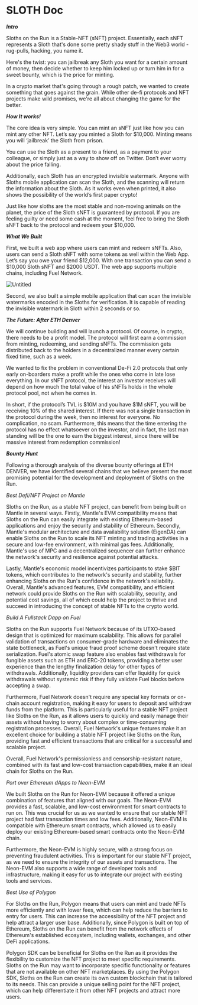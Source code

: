 # SLOTH Doc

***Intro***

Sloths on the Run is a Stable-NFT (sNFT) project. Essentially, each sNFT represents a Sloth that's done some pretty shady stuff in the Web3 world - rug-pulls, hacking, you name it.

Here's the twist: you can jailbreak any Sloth you want for a certain amount of money, then decide whether to keep him locked up or turn him in for a sweet bounty, which is the price for minting. 

In a crypto market that's going through a rough patch, we wanted to create something that goes against the grain. While other de-fi protocols and NFT projects make wild promises, we're all about changing the game for the better.

*****************How It works!***************** 

The core idea is very simple. You can mint an sNFT just like how you can mint any other NFT. Let’s say you minted a Sloth for $10,000. Minting means you will ‘jailbreak’ the Sloth from prison.

You can use the Sloth as a present to a friend, as a payment to your colleague, or simply just as a way to show off on Twitter. Don’t ever worry about the price falling. 

Additionally, each Sloth has an encrypted invisible watermark. Anyone with Sloths mobile application can scan the Sloth, and the scanning will return the information about the Sloth. As it works even when printed, it also shows the possibility of the world’s first paper crypto! 

Just like how sloths are the most stable and non-moving animals on the planet, the price of the Sloth sNFT is guaranteed by protocol. If you are feeling guilty or need some cash at the moment, feel free to bring the Sloth sNFT back to the protocol and redeem your $10,000. 

***What We Built***

First, we built a web app where users can mint and redeem sNFTs. Also, users can send a Sloth sNFT with some tokens as well within the Web App. Let’s say you owe your friend $12,000. With one transaction you can send a $10,000 Sloth sNFT and $2000 USDT. The web app supports multiple chains, including Fuel Network. 

![Untitled](https://user-images.githubusercontent.com/63653067/222956631-8752d7d5-3a74-4132-be6e-b275f995e662.png)

<Development Structure>

Second, we also built a simple mobile application that can scan the invisible watermarks encoded in the Sloths for verification. It is capable of reading the invisible watermark in Sloth within 2 seconds or so. 

***The Future: After ETH Denver***

We will continue building and will launch a protocol. Of course, in crypto, there needs to be a profit model. The protocol will first earn a commission from minting, redeeming, and sending sNFTs. The commission gets distributed back to the holders in a decentralized manner every certain fixed time, such as a week. 

We wanted to fix the problem in conventional De-Fi 2.0 protocols that only early on-boarders make a profit while the ones who come in late lose everything. In our sNFT protocol, the interest an investor receives will depend on how much the total value of his sNFTs holds in the whole protocol pool, not when he comes in. 

In short, if the protocol’s TVL is $10M and you have $1M sNFT, you will be receiving 10% of the shared interest. If there was not a single transaction in the protocol during the week, then no interest for everyone. No complication, no scam. Furthermore, this means that the time entering the protocol has no effect whatsoever on the investor, and in fact, the last man standing will be the one to earn the biggest interest, since there will be massive interest from redemption commission! 

***Bounty Hunt*** 

Following a thorough analysis of the diverse bounty offerings at ETH DENVER, we have identified several chains that we believe present the most promising potential for the development and deployment of Sloths on the Run.

*Best Defi/NFT Project on Mantle* 

Sloths on the Run, as a stable NFT project, can benefit from being built on Mantle in several ways. Firstly, Mantle's EVM compatibility means that Sloths on the Run can easily integrate with existing Ethereum-based applications and enjoy the security and stability of Ethereum. Secondly, Mantle's modular architecture and data availability solution (EigenDA) can enable Sloths on the Run to scale its NFT minting and trading activities in a secure and low-fee environment, with minimal gas fees. Additionally, Mantle's use of MPC and a decentralized sequencer can further enhance the network's security and resilience against potential attacks. 

Lastly, Mantle's economic model incentivizes participants to stake $BIT tokens, which contributes to the network's security and stability, further enhancing Sloths on the Run's confidence in the network's reliability. Overall, Mantle's advanced features, EVM compatibility, and efficient network could provide Sloths on the Run with scalability, security, and potential cost savings, all of which could help the project to thrive and succeed in introducing the concept of stable NFTs to the crypto world. 

*Build A Fullstack Dapp on Fuel* 

Sloths on the Run supports Fuel Network because of its UTXO-based design that is optimized for maximum scalability. This allows for parallel validation of transactions on consumer-grade hardware and eliminates the state bottleneck, as Fuel's unique fraud proof scheme doesn't require state serialization. Fuel's atomic swap feature also enables fast withdrawals for fungible assets such as ETH and ERC-20 tokens, providing a better user experience than the lengthy finalization delay for other types of withdrawals. Additionally, liquidity providers can offer liquidity for quick withdrawals without systemic risk if they fully validate Fuel blocks before accepting a swap.

Furthermore, Fuel Network doesn't require any special key formats or on-chain account registration, making it easy for users to deposit and withdraw funds from the platform. This is particularly useful for a stable NFT project like Sloths on the Run, as it allows users to quickly and easily manage their assets without having to worry about complex or time-consuming registration processes. Overall, Fuel Network's unique features make it an excellent choice for building a stable NFT project like Sloths on the Run, providing fast and efficient transactions that are critical for a successful and scalable project.

Overall, Fuel Network's permissionless and censorship-resistant nature, combined with its fast and low-cost transaction capabilities, make it an ideal chain for Sloths on the Run.

*Port over Ethereum dApps to Neon-EVM*

We built Sloths on the Run for Neon-EVM because it offered a unique combination of features that aligned with our goals. The Neon-EVM provides a fast, scalable, and low-cost environment for smart contracts to run on. This was crucial for us as we wanted to ensure that our stable NFT project had fast transaction times and low fees. Additionally, Neon-EVM is compatible with Ethereum smart contracts, which allowed us to easily deploy our existing Ethereum-based smart contracts onto the Neon-EVM chain. 

Furthermore, the Neon-EVM is highly secure, with a strong focus on preventing fraudulent activities. This is important for our stable NFT project, as we need to ensure the integrity of our assets and transactions. The Neon-EVM also supports a wide range of developer tools and infrastructure, making it easy for us to integrate our project with existing tools and services.

*Best Use of Polygon*

For Sloths on the Run, Polygon means that users can mint and trade NFTs more efficiently and with lower fees, which can help reduce the barriers to entry for users. This can increase the accessibility of the NFT project and help attract a larger user base. Additionally, since Polygon is built on top of Ethereum, Sloths on the Run can benefit from the network effects of Ethereum's established ecosystem, including wallets, exchanges, and other DeFi applications.

Polygon SDK can be beneficial for Sloths on the Run as it provides the flexibility to customize the NFT project to meet specific requirements. Sloths on the Run may want to incorporate specific functionality or features that are not available on other NFT marketplaces. By using the Polygon SDK, Sloths on the Run can create its own custom blockchain that is tailored to its needs. This can provide a unique selling point for the NFT project, which can help differentiate it from other NFT projects and attract more users.
